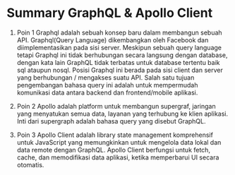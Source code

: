 # Summary GraphQL & Apollo Client
 
1. Poin 1
Graphql adalah sebuah konsep baru dalam membangun sebuah API. Graphql(Query Language) dikembangkan oleh Facebook dan diimplementasikan pada sisi server. Meskipun sebuah query language tetapi Graphql ini tidak berhubungan secara langsung dengan database, dengan kata lain GraphQL tidak terbatas untuk database tertentu baik sql ataupun nosql. Posisi Graphql ini berada pada sisi client dan server yang berhubungan / mengakses suatu API. Salah satu tujuan pengembangan bahasa query ini adalah untuk mempermudah komunikasi data antara backend dan frontend/mobile aplikasi.

2. Poin 2
Apollo adalah platform untuk membangun supergraf, jaringan yang menyatukan semua data, layanan yang terhubung ke klien aplikasi. Inti dari supergraph adalah bahasa query yang disebut GraphQL.

3. Poin 3 
Apollo Client adalah library state management komprehensif untuk JavaScript yang memungkinkan untuk mengelola data lokal dan data remote dengan GraphQL. Apollo Client berfungsi untuk fetch, cache, dan memodifikasi data aplikasi, ketika memperbarui UI secara otomatis.